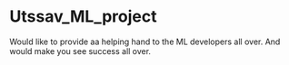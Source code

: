 # Utssav_ML_project
Would like to provide aa helping hand to the ML developers all over.
And would make you see success all over.
